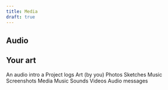 ```yaml
---
title: Media
draft: true
---
```



## Audio

## Your art



An audio intro a
Project logs
Art (by you)
Photos
Sketches
Music
Screenshots
Media
Music
Sounds
Videos
Audio messages